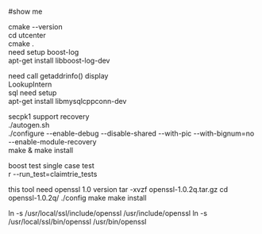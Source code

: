 #show me 

cmake --version  
cd  utcenter  
cmake   .   
need setup boost-log  
apt-get install libboost-log-dev  

need call  getaddrinfo() display  
LookupIntern  
sql need setup  
apt-get install  libmysqlcppconn-dev  

secpk1 support recovery  
./autogen.sh  
./configure --enable-debug --disable-shared --with-pic --with-bignum=no --enable-module-recovery   
make & make install  


boost test single case test  
r --run_test=claimtrie_tests  

this tool need openssl 1.0 version
tar -xvzf openssl-1.0.2q.tar.gz 
cd openssl-1.0.2q/
./config 
make 
make install

ln -s /usr/local/ssl/include/openssl /usr/include/openssl
ln -s /usr/local/ssl/bin/openssl /usr/bin/openssl

